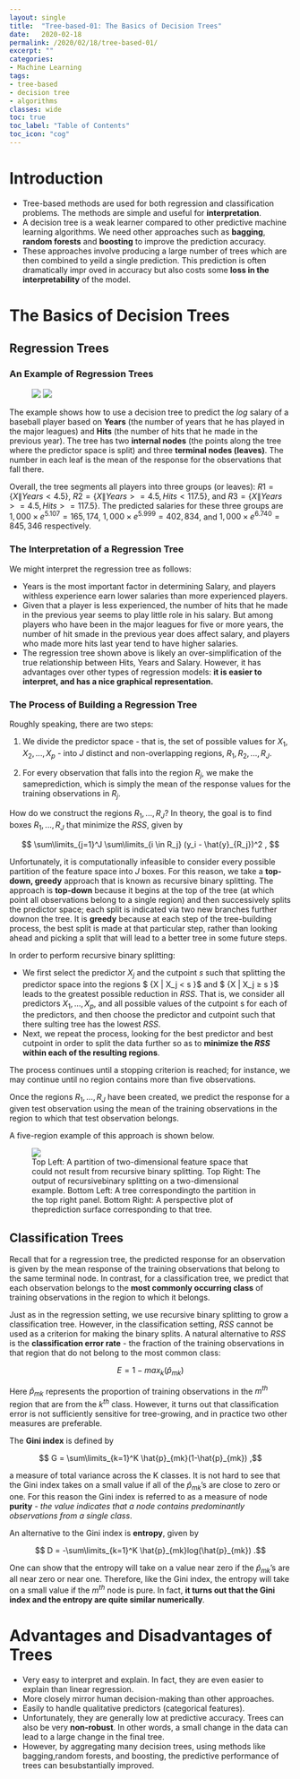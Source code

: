 ```yaml
---
layout: single
title:  "Tree-based-01: The Basics of Decision Trees"
date:   2020-02-18
permalink: /2020/02/18/tree-based-01/
excerpt: ""
categories: 
- Machine Learning
tags:
- tree-based
- decision tree
- algorithms
classes: wide
toc: true
toc_label: "Table of Contents"
toc_icon: "cog"
---
```


# Introduction

- Tree-based methods are used for both regression and classification problems. The methods are simple and useful for **interpretation**.
- A decision tree is a weak learner compared to other predictive machine learning algorithms. We need other approaches such as **bagging**, **random forests** and **boosting** to improve the prediction accuracy.
- These approaches involve producing a large number of trees which are then combined to yeild a single prediction. This prediction is often dramatically impr  oved in accuracy but also costs some **loss in the interpretability** of the model.

# The Basics of Decision Trees

## Regression Trees

### An Example of Regression Trees

<figure class="half">
	<img src="https://github.com/datasciblog/datasciblog.github.io/blob/master/_posts/images/2020-02-18-tree-based-methods-01/1.png?raw=true">
    <img src="https://github.com/datasciblog/datasciblog.github.io/blob/master/_posts/images/2020-02-18-tree-based-methods-01/2.png?raw=true">
</figure>

The example shows how to use a decision tree to predict the *log* salary of a baseball player based on **Years** (the number of years that he has played in the major leagues) and **Hits** (the number of hits that he made in the previous year). The tree has two **internal nodes** (the points along the tree where the predictor space is split) and three **terminal nodes (leaves)**. The number in each leaf is the mean of the response for the observations that fall there.

Overall, the tree segments all players into three groups (or leaves): $R1 = \{X \| Years<4.5\}$, $R2 = \{X \| Years>=4.5,Hits<117.5 \}$, and $R3 = \{X \| Years>=4.5, Hits>=117.5 \}$. The predicted salaries for these three groups are $1,000 \times e^{5.107} = 165,174$, $1,000 \times e^{5.999} = 402,834$, and $1,000 \times e^{6.740} = 845,346$ respectively.

### The Interpretation of a Regression Tree
We might interpret the regression tree as follows: 
- Years is the most important factor in determining Salary, and players withless experience earn lower salaries than more experienced players. 
- Given that a player is less experienced, the number of hits that he made in the previous year seems to play little role in his salary. But among players who have been in the major leagues for five or more years, the number of hit smade in the previous year does affect salary, and players who made more hits last year tend to have higher salaries. 
- The regression tree shown above is likely an over-simplification of the true relationship between Hits, Years and Salary. However, it has advantages over other types of regression models: **it is easier to interpret, and has a nice graphical representation.**

### The Process of Building a Regression Tree

Roughly speaking, there are two steps:

1. We divide the predictor space - that is, the set of possible values for $X_1, X_2, ... , X_p$ - into $J$ distinct and non-overlapping regions, $R_1, R_2, ... , R_J$.

2. For every observation that falls into the region $R_j$, we make the sameprediction, which is simply the mean of the response values for the training observations in $R_j$.

How do we construct the regions $R_1, ... , R_J$? In theory, the goal is to find boxes $R_1, ... , R_J$ that minimize the $RSS$, given by

$$ \sum\limits_{j=1}^J \sum\limits_{i \in R_j} (y_i - \hat{y}_{R_j})^2 , $$

Unfortunately, it is computationally infeasible to consider every possible partition of the feature space into $J$ boxes. For this reason, we take a **top-down, greedy** approach that is known as recursive binary splitting. The approach is **top-down** because it begins at the top of the tree (at which point all observations belong to a single region) and then successively splits the predictor space; each split is indicated via two new branches further downon the tree. It is **greedy** because at each step of the tree-building process, the best split is made at that particular step, rather than looking ahead and picking a split that will lead to a better tree in some future steps.

In order to perform recursive binary splitting:
- We first select the predictor $X_j$ and the cutpoint $s$ such that splitting the predictor space into the regions $ \{X \| X_j < s \}$ and $ \{X \| X_j ≥ s \}$ leads to the greatest possible reduction in $RSS$. That is, we consider all predictors $X_1, ... , X_p$, and all possible values of the cutpoint s for each of the predictors, and then choose the predictor and cutpoint such that there sulting tree has the lowest $RSS$.
- Next, we repeat the process, looking for the best predictor and best cutpoint in order to split the data further so as to **minimize the $RSS$ within each of the resulting regions**. 

The process continues until a stopping criterion is reached; for instance, we may continue until no region contains more than five observations.

Once the regions $R_1, ... , R_J$ have been created, we predict the response for a given test observation using the mean of the training observations in the region to which that test observation belongs.

A five-region example of this approach is shown below.

<figure>
	<img src="https://github.com/datasciblog/datasciblog.github.io/blob/master/_posts/images/2020-02-18-tree-based-methods-01/4.png?raw=true">
    <figcaption>Top Left: A partition of two-dimensional feature space that could not result from recursive binary splitting. Top Right: The output of recursivebinary splitting on a two-dimensional example. Bottom Left: A tree correspondingto the partition in the top right panel. Bottom Right: A perspective plot of theprediction surface corresponding to that tree.</figcaption>
</figure>

## Classification Trees

Recall that for a regression tree, the predicted response for an observation is given by the mean response of the training observations that belong to the same terminal node. In contrast, for a classification tree, we predict that each observation belongs to the **most commonly occurring class** of training observations in the region to which it belongs.

Just as in the regression setting, we use recursive binary splitting to grow a classification tree. However, in the classification setting, $RSS$ cannot be used as a criterion for making the binary splits. A natural alternative to $RSS$ is the **classification error rate** - the fraction of the training observations in that region that do not belong to the most common class:

$$ E = 1 - max_k(\hat{p}_{mk}) $$

Here $\hat{p}_{mk}$ represents the proportion of training observations in the $m^{th}$ region that are from the $k^{th}$ class. However, it turns out that classification error is not sufficiently sensitive for tree-growing, and in practice two other measures are preferable. 

The **Gini index** is defined by

$$ G = \sum\limits_{k=1}^K \hat{p}_{mk}(1-\hat{p}_{mk}) ,$$

a measure of total variance across the K classes. It is not hard to see that the Gini index takes on a small value if all of the $\hat{p}_{mk}$’s are close to zero or one. For this reason the Gini index is referred to as a measure of node **purity** - *the value indicates that a node contains predominantly observations from a single class*.

An alternative to the Gini index is **entropy**, given by

$$ D = -\sum\limits_{k=1}^K  \hat{p}_{mk}log(\hat{p}_{mk}) .$$

One can show that the entropy will take on a value near zero if the $\hat{p}_{mk}$’s are all near zero or near one. Therefore, like the Gini index, the entropy will take on a small value if the $m^{th}$ node is pure. In fact, **it turns out that the Gini index and the entropy are quite similar numerically**.

# Advantages and Disadvantages of Trees

- Very easy to interpret and explain. In fact, they are even easier to explain than linear regression.
- More closely mirror human decision-making than other approaches.
- Easily to handle qualitative predictors (categorical features).
- Unfortunately, they are generally low at predictive accuracy. Trees can also be very **non-robust**. In other words, a small change in the data can lead to a large change in the final tree.
- However, by aggregating many decision trees, using methods like bagging,random forests, and boosting, the predictive performance of trees can besubstantially improved.